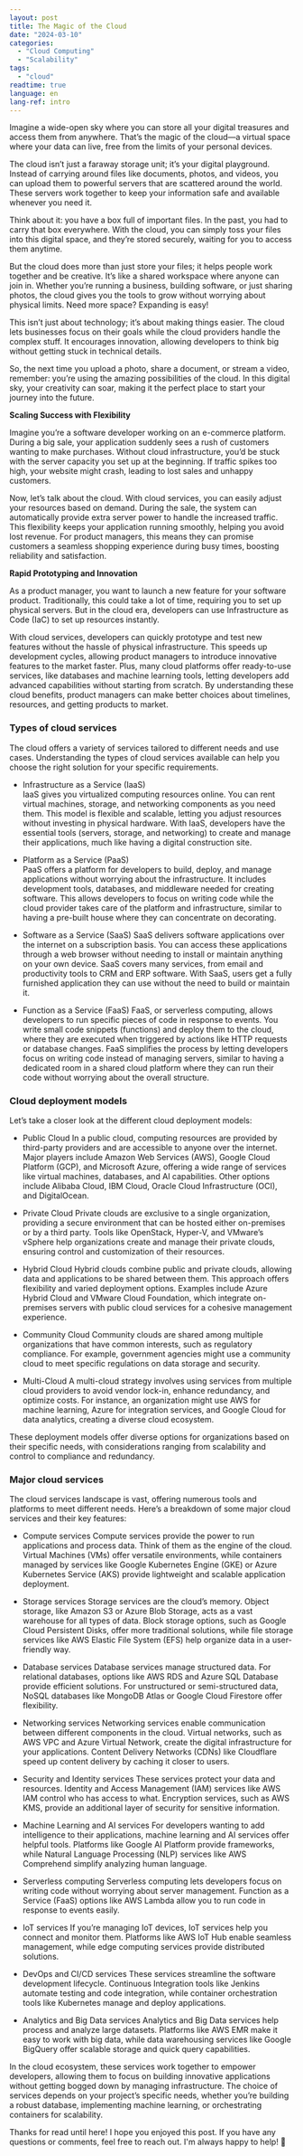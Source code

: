 ```yaml
---
layout: post
title: The Magic of the Cloud
date: "2024-03-10"
categories: 
  - "Cloud Computing"
  - "Scalability"
tags: 
  - "cloud"
readtime: true
language: en
lang-ref: intro
---
```


Imagine a wide-open sky where you can store all your digital treasures and access them from anywhere. That’s the magic of the cloud—a virtual space where your data can live, free from the limits of your personal devices.

The cloud isn’t just a faraway storage unit; it’s your digital playground. Instead of carrying around files like documents, photos, and videos, you can upload them to powerful servers that are scattered around the world. These servers work together to keep your information safe and available whenever you need it.

Think about it: you have a box full of important files. In the past, you had to carry that box everywhere. With the cloud, you can simply toss your files into this digital space, and they’re stored securely, waiting for you to access them anytime.

But the cloud does more than just store your files; it helps people work together and be creative. It’s like a shared workspace where anyone can join in. Whether you’re running a business, building software, or just sharing photos, the cloud gives you the tools to grow without worrying about physical limits. Need more space? Expanding is easy!

This isn’t just about technology; it’s about making things easier. The cloud lets businesses focus on their goals while the cloud providers handle the complex stuff. It encourages innovation, allowing developers to think big without getting stuck in technical details.

So, the next time you upload a photo, share a document, or stream a video, remember: you’re using the amazing possibilities of the cloud. In this digital sky, your creativity can soar, making it the perfect place to start your journey into the future.

**Scaling Success with Flexibility**  

Imagine you’re a software developer working on an e-commerce platform. During a big sale, your application suddenly sees a rush of customers wanting to make purchases. Without cloud infrastructure, you’d be stuck with the server capacity you set up at the beginning. If traffic spikes too high, your website might crash, leading to lost sales and unhappy customers.

Now, let’s talk about the cloud. With cloud services, you can easily adjust your resources based on demand. During the sale, the system can automatically provide extra server power to handle the increased traffic. This flexibility keeps your application running smoothly, helping you avoid lost revenue. For product managers, this means they can promise customers a seamless shopping experience during busy times, boosting reliability and satisfaction.

**Rapid Prototyping and Innovation**  

As a product manager, you want to launch a new feature for your software product. Traditionally, this could take a lot of time, requiring you to set up physical servers. But in the cloud era, developers can use Infrastructure as Code (IaC) to set up resources instantly.

With cloud services, developers can quickly prototype and test new features without the hassle of physical infrastructure. This speeds up development cycles, allowing product managers to introduce innovative features to the market faster. Plus, many cloud platforms offer ready-to-use services, like databases and machine learning tools, letting developers add advanced capabilities without starting from scratch. By understanding these cloud benefits, product managers can make better choices about timelines, resources, and getting products to market.

### Types of cloud services

The cloud offers a variety of services tailored to different needs and use cases. Understanding the types of cloud services available can help you choose the right solution for your specific requirements.

- Infrastructure as a Service (IaaS)  
    IaaS gives you virtualized computing resources online. You can rent virtual machines, storage, and networking components as you need them. This model is flexible and scalable, letting you adjust resources without investing in physical hardware. With IaaS, developers have the essential tools (servers, storage, and networking) to create and manage their applications, much like having a digital construction site.

- Platform as a Service (PaaS)  
    PaaS offers a platform for developers to build, deploy, and manage applications without worrying about the infrastructure. It includes development tools, databases, and middleware needed for creating software. This allows developers to focus on writing code while the cloud provider takes care of the platform and infrastructure, similar to having a pre-built house where they can concentrate on decorating.

- Software as a Service (SaaS)
    SaaS delivers software applications over the internet on a subscription basis. You can access these applications through a web browser without needing to install or maintain anything on your own device. SaaS covers many services, from email and productivity tools to CRM and ERP software. With SaaS, users get a fully furnished application they can use without the need to build or maintain it.

- Function as a Service (FaaS)
    FaaS, or serverless computing, allows developers to run specific pieces of code in response to events. You write small code snippets (functions) and deploy them to the cloud, where they are executed when triggered by actions like HTTP requests or database changes. FaaS simplifies the process by letting developers focus on writing code instead of managing servers, similar to having a dedicated room in a shared cloud platform where they can run their code without worrying about the overall structure.

### Cloud deployment models

Let’s take a closer look at the different cloud deployment models:

- Public Cloud
    In a public cloud, computing resources are provided by third-party providers and are accessible to anyone over the internet. Major players include Amazon Web Services (AWS), Google Cloud Platform (GCP), and Microsoft Azure, offering a wide range of services like virtual machines, databases, and AI capabilities. Other options include Alibaba Cloud, IBM Cloud, Oracle Cloud Infrastructure (OCI), and DigitalOcean.

- Private Cloud
    Private clouds are exclusive to a single organization, providing a secure environment that can be hosted either on-premises or by a third party. Tools like OpenStack, Hyper-V, and VMware’s vSphere help organizations create and manage their private clouds, ensuring control and customization of their resources.

- Hybrid Cloud
    Hybrid clouds combine public and private clouds, allowing data and applications to be shared between them. This approach offers flexibility and varied deployment options. Examples include Azure Hybrid Cloud and VMware Cloud Foundation, which integrate on-premises servers with public cloud services for a cohesive management experience.

- Community Cloud
    Community clouds are shared among multiple organizations that have common interests, such as regulatory compliance. For example, government agencies might use a community cloud to meet specific regulations on data storage and security.

- Multi-Cloud
    A multi-cloud strategy involves using services from multiple cloud providers to avoid vendor lock-in, enhance redundancy, and optimize costs. For instance, an organization might use AWS for machine learning, Azure for integration services, and Google Cloud for data analytics, creating a diverse cloud ecosystem.

These deployment models offer diverse options for organizations based on their specific needs, with considerations ranging from scalability and control to compliance and redundancy.

### Major cloud services

The cloud services landscape is vast, offering numerous tools and platforms to meet different needs. Here’s a breakdown of some major cloud services and their key features:

- Compute services
    Compute services provide the power to run applications and process data. Think of them as the engine of the cloud. Virtual Machines (VMs) offer versatile environments, while containers managed by services like Google Kubernetes Engine (GKE) or Azure Kubernetes Service (AKS) provide lightweight and scalable application deployment.

- Storage services
    Storage services are the cloud’s memory. Object storage, like Amazon S3 or Azure Blob Storage, acts as a vast warehouse for all types of data. Block storage options, such as Google Cloud Persistent Disks, offer more traditional solutions, while file storage services like AWS Elastic File System (EFS) help organize data in a user-friendly way.

- Database services
    Database services manage structured data. For relational databases, options like AWS RDS and Azure SQL Database provide efficient solutions. For unstructured or semi-structured data, NoSQL databases like MongoDB Atlas or Google Cloud Firestore offer flexibility.

- Networking services
    Networking services enable communication between different components in the cloud. Virtual networks, such as AWS VPC and Azure Virtual Network, create the digital infrastructure for your applications. Content Delivery Networks (CDNs) like Cloudflare speed up content delivery by caching it closer to users.

- Security and Identity services
    These services protect your data and resources. Identity and Access Management (IAM) services like AWS IAM control who has access to what. Encryption services, such as AWS KMS, provide an additional layer of security for sensitive information.

- Machine Learning and AI services
    For developers wanting to add intelligence to their applications, machine learning and AI services offer helpful tools. Platforms like Google AI Platform provide frameworks, while Natural Language Processing (NLP) services like AWS Comprehend simplify analyzing human language.

- Serverless computing
    Serverless computing lets developers focus on writing code without worrying about server management. Function as a Service (FaaS) options like AWS Lambda allow you to run code in response to events easily.

- IoT services
    If you’re managing IoT devices, IoT services help you connect and monitor them. Platforms like AWS IoT Hub enable seamless management, while edge computing services provide distributed solutions.

- DevOps and CI/CD services
    These services streamline the software development lifecycle. Continuous Integration tools like Jenkins automate testing and code integration, while container orchestration tools like Kubernetes manage and deploy applications.

- Analytics and Big Data services
    Analytics and Big Data services help process and analyze large datasets. Platforms like AWS EMR make it easy to work with big data, while data warehousing services like Google BigQuery offer scalable storage and quick query capabilities.

In the cloud ecosystem, these services work together to empower developers, allowing them to focus on building innovative applications without getting bogged down by managing infrastructure. The choice of services depends on your project’s specific needs, whether you’re building a robust database, implementing machine learning, or orchestrating containers for scalability.

Thanks for read until here! I hope you enjoyed this post. If you have any questions or comments, feel free to reach out. I'm always happy to help! 🚀
